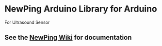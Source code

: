 # NewPing Arduino Library for Arduino

For Ultrasound Sensor

## See the [NewPing Wiki](https://bitbucket.org/teckel12/arduino-new-ping/wiki/Home) for documentation
